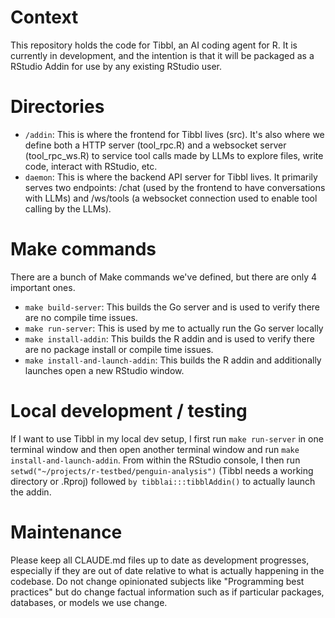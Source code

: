 # Context

This repository holds the code for Tibbl, an AI coding agent for R. It is currently in development, and the intention is that it will be packaged as a RStudio Addin for use by any existing RStudio user.

# Directories

- `/addin`: This is where the frontend for Tibbl lives (src). It's also where we define both a HTTP server (tool_rpc.R) and a websocket server (tool_rpc_ws.R) to service tool calls made by LLMs to explore files, write code, interact with RStudio, etc. 
- `daemon`: This is where the backend API server for Tibbl lives. It primarily serves two endpoints: /chat (used by the frontend to have conversations with LLMs) and /ws/tools (a websocket connection used to enable tool calling by the LLMs).

# Make commands

There are a bunch of Make commands we've defined, but there are only 4 important ones.
- `make build-server`: This builds the Go server and is used to verify there are no compile time issues.
- `make run-server`: This is used by me to actually run the Go server locally
- `make install-addin`: This builds the R addin and is used to verify there are no package install or compile time issues.
- `make install-and-launch-addin`: This builds the R addin and additionally launches open a new RStudio window.

# Local development / testing

If I want to use Tibbl in my local dev setup, I first run `make run-server` in one terminal window and then open another terminal window and run `make install-and-launch-addin`. From within the RStudio console, I then run `setwd("~/projects/r-testbed/penguin-analysis")` (Tibbl needs a working directory or .Rproj) followed `by tibblai:::tibblAddin()` to actually launch the addin.

# Maintenance

Please keep all CLAUDE.md files up to date as development progresses, especially if they are out of date relative to what is actually happening in the codebase. Do not change opinionated subjects like "Programming best practices" but do change factual information such as if particular packages, databases, or models we use change.